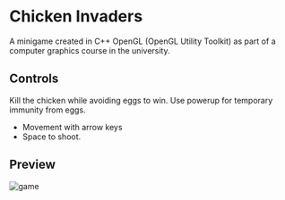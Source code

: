 # Chicken Invaders
A minigame created in C++ OpenGL (OpenGL Utility Toolkit) as part of a computer graphics course in the university.

## Controls
Kill the chicken while avoiding eggs to win. Use powerup for temporary immunity from eggs.

- Movement with arrow keys
- Space to shoot.

## Preview
![game](https://i.imgur.com/aZlZlbo.png)